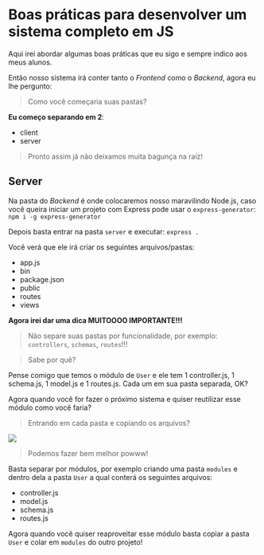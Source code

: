 # Boas práticas para desenvolver um sistema completo em JS

Aqui irei abordar algumas boas práticas que eu sigo e sempre indico aos meus alunos.

Então nosso sistema irá conter tanto o *Frontend* como o *Backend*, agora eu lhe pergunto:

> Como você começaria suas pastas?

**Eu começo separando em 2**:

- client
- server

> Pronto assim já não deixamos muita bagunça na raíz!

## Server

Na pasta do *Backend* é onde colocaremos nosso maravilindo Node.js, caso você queira iniciar um projeto com Express pode usar o `express-generator`: `npm i -g express-generator`

Depois basta entrar na pasta `server` e executar: `express .`

Você verá que ele irá criar os seguintes arquivos/pastas:

- app.js       
- bin          
- package.json 
- public       
- routes       
- views

**Agora irei dar uma dica MUITOOOO IMPORTANTE!!!**

> Não separe suas pastas por funcionalidade, por exemplo: `controllers`, `schemas`, `routes`!!!

> Sabe por quê?

Pense comigo que temos o módulo de `User` e ele tem 1 controller.js, 1 schema.js, 1 model.js e 1 routes.js. Cada um em sua pasta separada, OK?

Agora quando você for fazer o próximo sistema e quiser reutilizar esse módulo como você faria?

> Entrando em cada pasta e copiando os arquivos?

![](https://media.giphy.com/media/O94iUIeEF8nwk/giphy.gif)

> Podemos fazer bem melhor powww!

Basta separar por módulos, por exemplo criando uma pasta `modules` e dentro dela a pasta `User` a qual conterá os seguintes arquivos:

- controller.js
- model.js
- schema.js
- routes.js

Agora quando você quiser reaproveitar esse módulo basta copiar a pasta `User` e colar em `modules` do outro projeto! 
